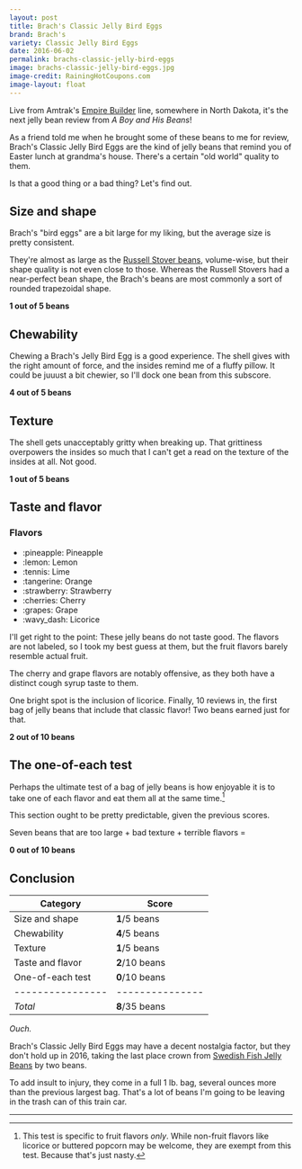 ```yaml
---
layout: post
title: Brach's Classic Jelly Bird Eggs
brand: Brach's
variety: Classic Jelly Bird Eggs
date: 2016-06-02
permalink: brachs-classic-jelly-bird-eggs
image: brachs-classic-jelly-bird-eggs.jpg
image-credit: RainingHotCoupons.com
image-layout: float
---
```


Live from Amtrak's [Empire Builder](https://www.amtrak.com/empire-builder-train)
line, somewhere in North Dakota, it's the next jelly bean review from
_A Boy and His Beans_!

As a friend told me when he brought some of these beans to me for review,
Brach's Classic Jelly Bird Eggs are the kind of jelly beans that
remind you of Easter lunch at grandma's house.
There's a certain "old world" quality to them.

Is that a good thing or a bad thing? Let's find out.


## Size and shape

Brach's "bird eggs" are a bit large for my liking,
but the average size is pretty consistent.

They're almost as large as the
[Russell Stover beans](/russell-stover-pectin-jelly-beans),
volume-wise, but their shape quality is not even close to those.
Whereas the Russell Stovers had a near-perfect bean shape,
the Brach's beans are most commonly a sort of rounded trapezoidal shape.

**1 out of 5 beans**


## Chewability

Chewing a Brach's Jelly Bird Egg is a good experience.
The shell gives with the right amount of force,
and the insides remind me of a fluffy pillow.
It could be juuust a bit chewier, so I'll dock one bean from this subscore.

**4 out of 5 beans**


## Texture

The shell gets unacceptably gritty when breaking up.
That grittiness overpowers the insides so much that I can't get a read on
the texture of the insides at all. Not good.

**1 out of 5 beans**


## Taste and flavor

<div class="inset">
    <h3>Flavors</h3>
    <ul class="emoji-list">
        <li>:pineapple: Pineapple</li>
        <li>:lemon: Lemon</li>
        <li>:tennis: Lime</li>
        <li>:tangerine: Orange</li>
        <li>:strawberry: Strawberry</li>
        <li>:cherries: Cherry</li>
        <li>:grapes: Grape</li>
        <li>:wavy_dash: Licorice</li>
    </ul>
</div>

I'll get right to the point: These jelly beans do not taste good.
The flavors are not labeled, so I took my best guess at them,
but the fruit flavors barely resemble actual fruit.

The cherry and grape flavors are notably offensive,
as they both have a distinct cough syrup taste to them.

One bright spot is the inclusion of licorice.
Finally, 10 reviews in, the first bag of jelly beans that
include that classic flavor! Two beans earned just for that.

**2 out of 10 beans**


## The one-of-each test

Perhaps the ultimate test of a bag of jelly beans is how enjoyable it is
to take one of each flavor and eat them all at the same time.[^1]

This section ought to be pretty predictable, given the previous scores.

Seven beans that are too large + bad texture + terrible flavors =

**0 out of 10 beans**


## Conclusion

Category         | Score
---------------- | ---------------
Size and shape   | **1**/5 beans
Chewability      | **4**/5 beans
Texture          | **1**/5 beans
Taste and flavor | **2**/10 beans
One-of-each test | **0**/10 beans
---------------- | ---------------
_Total_          | **8**/35 beans

_Ouch._

Brach's Classic Jelly Bird Eggs may have a decent nostalgia factor,
but they don't hold up in 2016, taking the last place crown
from [Swedish Fish Jelly Beans](/swedish-fish-jelly-beans) by two beans.

To add insult to injury, they come in a full 1 lb. bag,
several ounces more than the previous largest bag.
That's a lot of beans I'm going to be leaving
in the trash can of this train car.


---

[^1]: This test is specific to fruit flavors _only_. While non-fruit flavors like licorice or buttered popcorn may be welcome, they are exempt from this test. Because that's just nasty.
